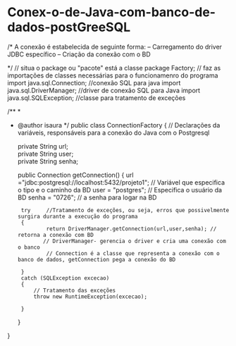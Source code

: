 # Conex-o-de-Java-com-banco-de-dados-postGreeSQL



/*
A conexão é estabelecida de seguinte forma:
– Carregamento do driver JDBC específico
– Criação da conexão com o BD

*/
// situa o package ou "pacote" está a classe
package Factory;
// faz as importações de classes necessárias para o funcionamenro do programa
import java.sql.Connection;
//conexão SQL para java
import java.sql.DriverManager;
//driver de conexão SQL para Java
import java.sql.SQLException;
//classe para tratamento de exceções







/**
 *
 * @author isaura
 */
public class ConnectionFactory
{
    // Declarações da variáveis, responsáveis para a conexão do Java com o Postgresql
    
    private String url;  
    private String user;   
    private String senha;   
    
    public Connection getConnection()
    {
        url ="jdbc:postgresql://localhost:5432/projeto1";     // Variável que especifica o tipo e o caminho da BD
        user = "postgres";    // Especifica o usuário da BD
        senha = "0726";       // a senha para logar na BD
        
        try     //Tratamento de exceções, ou seja, erros que possivelmente surgira durante a execução do programa
        {
                return DriverManager.getConnection(url,user,senha); // retorna a conexão com BD
               // DriverManager- gerencia o driver e cria uma conexão com o banco
                // Connection é a classe que representa a conexão com o banco de dados, getConnection pega a conexão do BD
            
        }
        catch (SQLException excecao) 
        {
            // Tratamento das exceções
            throw new RuntimeException(excecao);
           
        }
    }
    
}
